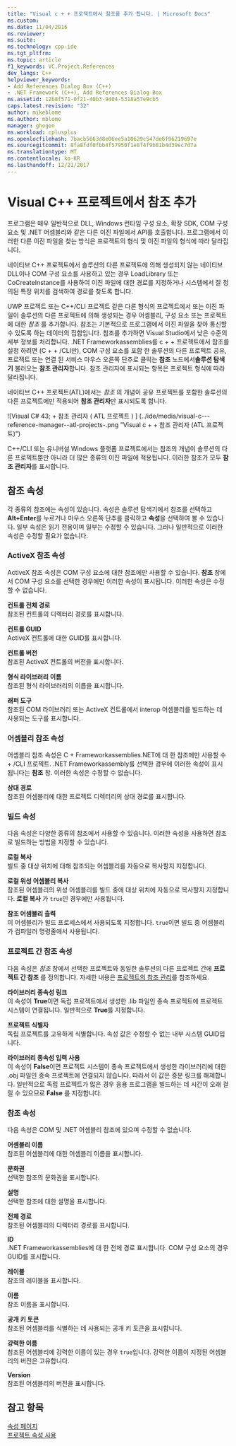 ```yaml
---
title: "Visual c + + 프로젝트에서 참조를 추가 합니다. | Microsoft Docs"
ms.custom: 
ms.date: 11/04/2016
ms.reviewer: 
ms.suite: 
ms.technology: cpp-ide
ms.tgt_pltfrm: 
ms.topic: article
f1_keywords: VC.Project.References
dev_langs: C++
helpviewer_keywords:
- Add References Dialog Box (C++)
- .NET Framework (C++), Add References Dialog Box
ms.assetid: 12b8f571-0f21-40b3-9404-5318a57e9cb5
caps.latest.revision: "32"
author: mikeblome
ms.author: mblome
manager: ghogen
ms.workload: cplusplus
ms.openlocfilehash: 7bacb5663d8e06ee5a10629c547de6f96219697e
ms.sourcegitcommit: 8fa8fdf0fbb4f57950f1e8f4f9b81b4d39ec7d7a
ms.translationtype: MT
ms.contentlocale: ko-KR
ms.lasthandoff: 12/21/2017
---
```

# <a name="adding-references-in-visual-c-projects"></a>Visual C++ 프로젝트에서 참조 추가
프로그램은 매우 일반적으로 DLL, Windows 런타임 구성 요소, 확장 SDK, COM 구성 요소 및 .NET 어셈블리와 같은 다른 이진 파일에서 API를 호출합니다. 프로그램에서 이러한 다른 이진 파일을 찾는 방식은 프로젝트의 형식 및 이진 파일의 형식에 따라 달라집니다.  
  
 네이티브 C++ 프로젝트에서 솔루션의 다른 프로젝트에 의해 생성되지 않는 네이티브 DLL이나 COM 구성 요소를 사용하고 있는 경우 LoadLibrary 또는 CoCreateInstance를 사용하여 이진 파일에 대한 경로를 지정하거나 시스템에서 잘 정의된 특정 위치를 검색하여 경로를 찾도록 합니다.  
  
 UWP 프로젝트 또는 C++/CLI 프로젝트 같은 다른 형식의 프로젝트에서 또는 이진 파일이 솔루션의 다른 프로젝트에 의해 생성되는 경우 어셈블리, 구성 요소 또는 프로젝트에 대한 *참조* 를 추가합니다.   참조는 기본적으로 프로그램에서 이진 파일을 찾아 통신할 수 있도록 하는 데이터의 집합입니다.       참조를 추가하면 Visual Studio에서 낮은 수준의 세부 정보를 처리합니다. .NET Frameworkassemblies를 c + + 프로젝트에서 참조를 설정 하려면 (C + + /CLI만), COM 구성 요소를 포함 한 솔루션의 다른 프로젝트 공유, 프로젝트 또는 연결 된 서비스 마우스 오른쪽 단추로 클릭는 **참조** 노드에서**솔루션 탐색기** 불러오는 **참조 관리자**합니다. 참조 관리자에 표시되는 항목은 프로젝트 형식에 따라 달라집니다.  
  
 네이티브 C++ 프로젝트(ATL)에서는 *참조* 의 개념이 공유 프로젝트를 포함한 솔루션의 다른 프로젝트에만 적용되어 **참조 관리자**만 표시되도록 합니다.  
  
 ![Visual C# 43; &#43; 참조 관리자 &#40; ATL 프로젝트 &#41; ] (../ide/media/visual-c---reference-manager--atl-projects-.png "Visual c + + 참조 관리자 (ATL 프로젝트)")  
  
 C++/CLI 또는 유니버설 Windows 플랫폼 프로젝트에서는 참조의 개념이 솔루션의 다른 프로젝트뿐만 아니라 더 많은 종류의 이진 파일에 적용됩니다.  이러한 참조가 모두 **참조 관리자**를 표시합니다.
  
## <a name="reference-properties"></a>참조 속성  
 각 종류의 참조에는 속성이 있습니다. 속성은 솔루션 탐색기에서 참조를 선택하고 **Alt+Enter**를 누르거나 마우스 오른쪽 단추를 클릭하고 **속성**을 선택하여 볼 수 있습니다. 일부 속성은 읽기 전용이며 일부는 수정할 수 있습니다. 그러나 일반적으로 이러한 속성은 수정할 필요가 없습니다.  
  
### <a name="activex-reference-properties"></a>ActiveX 참조 속성  
 ActiveX 참조 속성은 COM 구성 요소에 대한 참조에만 사용할 수 있습니다. **참조** 창에서 COM 구성 요소를 선택한 경우에만 이러한 속성이 표시됩니다. 이러한 속성은 수정할 수 없습니다.  
  
 **컨트롤 전체 경로**  
 참조된 컨트롤의 디렉터리 경로를 표시합니다.  
  
 **컨트롤 GUID**  
 ActiveX 컨트롤에 대한 GUID를 표시합니다.  
  
 **컨트롤 버전**  
 참조된 ActiveX 컨트롤의 버전을 표시합니다.  
  
 **형식 라이브러리 이름**  
 참조된 형식 라이브러리의 이름을 표시합니다.  
  
 **래퍼 도구**  
 참조된 COM 라이브러리 또는 ActiveX 컨트롤에서 interop 어셈블리를 빌드하는 데 사용되는 도구를 표시합니다.  
  
### <a name="assembly-reference-properties"></a>어셈블리 참조 속성  
 어셈블리 참조 속성은 C + Frameworkassemblies.NET에 대 한 참조에만 사용할 수 + /CLI 프로젝트. .NET Frameworkassembly를 선택한 경우에 이러한 속성이 표시 됩니다는 **참조** 창. 이러한 속성은 수정할 수 없습니다.  
  
 **상대 경로**  
 참조된 어셈블리에 대한 프로젝트 디렉터리의 상대 경로를 표시합니다.  
  
### <a name="build-properties"></a>빌드 속성  
 다음 속성은 다양한 종류의 참조에서 사용할 수 있습니다. 이러한 속성을 사용하면 참조로 빌드하는 방법을 지정할 수 있습니다.  
  
 **로컬 복사**  
 빌드 중 대상 위치에 대해 참조되는 어셈블리를 자동으로 복사할지 지정합니다.  
  
 **로컬 위성 어셈블리 복사**  
 참조된 어셈블리의 위성 어셈블리를 빌드 중에 대상 위치에 자동으로 복사할지 지정합니다. **로컬 복사** 가 `true`인 경우에만 사용됩니다.  
  
 **참조 어셈블리 출력**  
 이 어셈블리가 빌드 프로세스에서 사용되도록 지정합니다. `true`이면 빌드 중 어셈블리가 컴파일러 명령줄에서 사용됩니다.  
  
### <a name="project-to-project-reference-properties"></a>프로젝트 간 참조 속성  
 다음 속성은 *참조* 창에서 선택한 프로젝트와 동일한 솔루션의 다른 프로젝트 간에 **프로젝트 간 참조** 를 정의합니다. 자세한 내용은 [프로젝트의 참조 관리](/visualstudio/ide/managing-references-in-a-project)를 참조하세요.  
  
 **라이브러리 종속성 링크**  
 이 속성이 **True**이면 독립 프로젝트에서 생성한 .lib 파일인 종속 프로젝트에 프로젝트 시스템이 연결됩니다. 일반적으로 **True**를 지정합니다.  
  
 **프로젝트 식별자**  
 독립 프로젝트를 고유하게 식별합니다. 속성 값은 수정할 수 없는 내부 시스템 GUID입니다.  
  
 **라이브러리 종속성 입력 사용**  
 이 속성이 **False**이면 프로젝트 시스템이 종속 프로젝트에서 생성한 라이브러리에 대한 .obj 파일인 종속 프로젝트에 연결되지 않습니다. 따라서 이 값은 증분 링크를 해제합니다. 일반적으로 독립 프로젝트가 많은 경우 응용 프로그램을 빌드하는 데 시간이 오래 걸릴 수 있으므로 **False** 를 지정합니다.  
  
### <a name="reference-properties"></a>참조 속성  
 다음 속성은 COM 및 .NET 어셈블리 참조에 있으며 수정할 수 없습니다.  
  
 **어셈블리 이름**  
 참조된 어셈블리에 대한 어셈블리 이름을 표시합니다.  
  
 **문화권**  
 선택한 참조의 문화권을 표시합니다.  
  
 **설명**  
 선택한 참조에 대한 설명을 표시합니다.  
  
 **전체 경로**  
 참조된 어셈블리의 디렉터리 경로를 표시합니다.  
  
 **ID**  
 .NET Frameworkassemblies에 대 한 전체 경로 표시합니다. COM 구성 요소의 경우 GUID를 표시합니다.  
  
 **레이블**  
 참조의 레이블을 표시합니다.  
  
 **이름**  
 참조 이름을 표시합니다.  
  
 **공개 키 토큰**  
 참조된 어셈블리를 식별하는 데 사용되는 공개 키 토큰을 표시합니다.  
  
 **강력한 이름**  
 참조된 어셈블리에 강력한 이름이 있는 경우 `true`입니다. 강력한 이름이 지정된 어셈블리의 버전은 고유합니다.  
  
 **Version**  
 참조된 어셈블리의 버전을 표시합니다.  
  
## <a name="see-also"></a>참고 항목  
 [속성 페이지](../ide/property-pages-visual-cpp.md)   
 [프로젝트 속성 사용](../ide/working-with-project-properties.md)